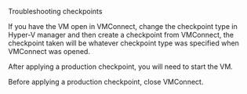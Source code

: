 

Troubleshooting checkpoints


If you have the VM open in VMConnect, change the checkpoint type in Hyper-V manager and then create a checkpoint from VMConnect, the checkpoint taken will be whatever checkpoint type was specified when VMConnect was opened.

After applying a production checkpoint, you will need to start the VM. 

Before applying a production checkpoint, close VMConnect.

